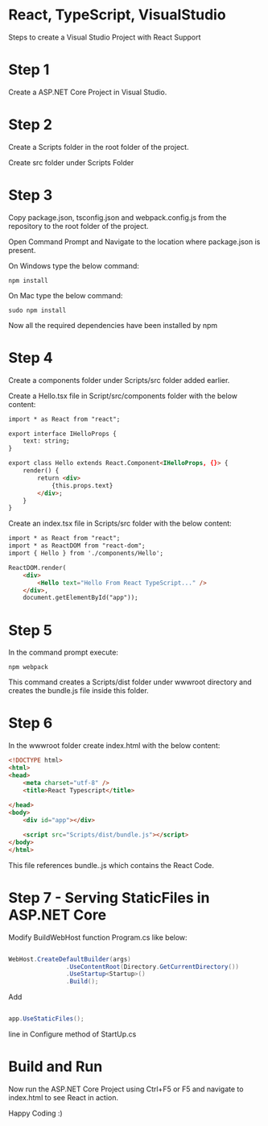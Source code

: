 # React, TypeScript, VisualStudio
Steps to create a Visual Studio Project with React Support

# Step 1
Create a ASP.NET Core Project in Visual Studio.

# Step 2
Create a Scripts folder in the root folder of the project.

Create src folder under Scripts Folder

# Step 3
Copy package.json, tsconfig.json and webpack.config.js from the repository to the root folder of the project.

Open Command Prompt and Navigate to the location where package.json is present.

On Windows type the below command:
```
npm install
```
On Mac type the below command:
```
sudo npm install
```

Now all the required dependencies have been installed by npm

# Step 4
Create a components folder under Scripts/src folder added earlier.

Create a Hello.tsx file in Script/src/components folder with the below content:

```html
import * as React from "react";

export interface IHelloProps {
    text: string;
}

export class Hello extends React.Component<IHelloProps, {}> {
    render() {
        return <div>
            {this.props.text}
        </div>;
    }
}
```

Create an index.tsx file in Scripts/src folder with the below content:
```html
import * as React from "react";
import * as ReactDOM from "react-dom";
import { Hello } from './components/Hello';

ReactDOM.render(
    <div>
        <Hello text="Hello From React TypeScript..." />
    </div>,
    document.getElementById("app"));
```

# Step 5
In the command prompt execute:
```
npm webpack
```
This command creates a Scripts/dist folder under wwwroot directory and creates the bundle.js file inside this folder.

# Step 6
In the wwwroot folder create index.html with the below content:
```html
<!DOCTYPE html>
<html>
<head>
    <meta charset="utf-8" />
    <title>React Typescript</title>
    
</head>
<body>
    <div id="app"></div>

    <script src="Scripts/dist/bundle.js"></script>
</body>
</html>
```
This file references bundle..js which contains the React Code.

# Step 7 - Serving StaticFiles in ASP.NET Core
Modify BuildWebHost function Program.cs like below:
```c#

WebHost.CreateDefaultBuilder(args)
                .UseContentRoot(Directory.GetCurrentDirectory())
                .UseStartup<Startup>()
                .Build();
```
Add
```c#

app.UseStaticFiles(); 

```
line in Configure method of StartUp.cs

# Build and Run
Now run the ASP.NET Core Project using Ctrl+F5 or F5 and navigate to index.html to see React in action.

Happy Coding :)


